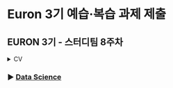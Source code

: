 # Euron 3기 예습·복습 과제 제출

## EURON 3기 - 스터디팀 8주차
<details>
<summary>CV</summary>
<div markdown="1">

<br />  
  
| 주차 | 내용         | 발표자                       | 발표자료 |
| ---- | ------------ | ---------------------------- | -------- |
|  8   |논문스터디    | 고주은, 신지연               |[📚]([Week8_발표자료.pdf](https://github.com/Ewha-Euron/2022-2-Euron-Study-Assignment/files/9906614/Week8_.pdf)
)    |



## Assignment
  
### 📍 논문스터디 예습과제 (~10/31)
 1️⃣ 주어진 논문을 읽고, 요약 및 정리한 내용을 깃허브에 업로드
    (선택) 질문 사항이나 공유하고 싶은 내용은 'Ewha-Euron/2022-2-Euron-CV' issue에 추가
  
    Batch Normalization 링크: https://arxiv.org/pdf/1502.03167.pdf
    YOLO 응용 모델 링크: https://www.riss.kr/search/detail/DetailView.do?p_mat_type=1a0202e37d52c72d&control_no=85318a744d574f887ecd42904f0c5d65&keyword=YOLO
 

📍 논문스터디 예습과제
  - **10월 31일**까지 제출합니다.

### **📍 8주차 예습과제 (~10/17)**

① 다음 2가지의 튜토리얼을 완료한 후, 전체적인 과정을 정리한 글을 각각 업로드해주세요.
  - 이미지 분류 [Pytorch (https://pytorch.org/tutorials/beginner/blitz/cifar10_tutorial.html#sphx-glr-beginner-blitz-cifar10-tutoria
  - transfer learning [Pytorch (https://tutorials.pytorch.kr/beginner/transfer_learning_tutorial.html)

② (선택) 질문 사항이나 공유하고 싶은 내용 `Ewha-Euron/2022-2-Euron-CV` issue에 추가

**예습과제 제출 방법**

> 해당 파일을 master branch에 업로드하신 후 해당 master branch에서 pull request 를 진행해주세요.
>
### **📍 7주차 복습과제 (~10/17)**

!! 이번 과제부터는 assignment1이 아닌 **assignment2**를 진행합니다. 이전의 세팅 과정과 동일하게 assignment2를 다운받고 드라이브에 업로드하여 과제를 수행해주세요

> 자세한 내용은 [https://cs231n.github.io/assignments2021/assignment2/](https://cs231n.github.io/assignments2021/assignment2/) 의 set
>
- [https://cs231n.github.io/assignments2021/assignment2/](https://cs231n.github.io/assignments2021/assignment1/)의 `Q1: Multi-Laye

    ① `FullyConnectedNets.ipynb` 을 완료하신 후, `.py` 파일로 변환해서 제출해주세요. (모든 cell을 하나의 py 파일에 합쳐주세요)
    - 파일명: `FullyConnectedNets.py`

    ② `fc_net.py` 을 제출해주세요.

    ③ `layers.py` 을 제출해주세요.

    ④ `optim.py` 을 제출해주세요.


**복습과제 제출 방법**

> 해당 파일을 Week_8 branch에 업로드하신 후 해당 Week_8 branch에서 pull request 를 진행해주세요.
>
## **Due**

- 8주차 예습과제
    - **10월 17일**까지 제출합니다.
- 7주차 복습과제
    - **10월 17일**까지 제출합니다.

</div>
</details>



### ▶ [Data Science](https://github.com/Ewha-Euron/2022-2-Euron-DS)
